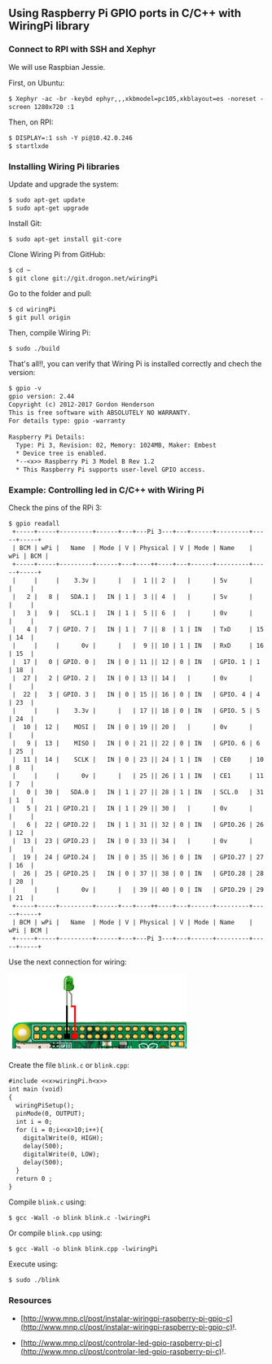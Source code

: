 
## Using Raspberry Pi GPIO ports in C/C++ with WiringPi library ##

### Connect to RPI with SSH and Xephyr ###

We will use Raspbian Jessie.

First, on Ubuntu:

```
$ Xephyr -ac -br -keybd ephyr,,,xkbmodel=pc105,xkblayout=es -noreset -screen 1280x720 :1
```

Then, on RPI:

```
$ DISPLAY=:1 ssh -Y pi@10.42.0.246
$ startlxde
```

### Installing Wiring Pi libraries ###

Update and upgrade the system:

```
$ sudo apt-get update
$ sudo apt-get upgrade
```

Install Git:

```
$ sudo apt-get install git-core
```

Clone Wiring Pi from GitHub:

```
$ cd ~
$ git clone git://git.drogon.net/wiringPi
```

Go to the folder and pull:

```
$ cd wiringPi 
$ git pull origin
```

Then, compile Wiring Pi:

```
$ sudo ./build
```

That's all!!, you can verify that Wiring Pi is installed correctly and chech the version:

```
$ gpio -v
gpio version: 2.44
Copyright (c) 2012-2017 Gordon Henderson
This is free software with ABSOLUTELY NO WARRANTY.
For details type: gpio -warranty
       
Raspberry Pi Details:
  Type: Pi 3, Revision: 02, Memory: 1024MB, Maker: Embest 
  * Device tree is enabled.
  *--<x>> Raspberry Pi 3 Model B Rev 1.2
  * This Raspberry Pi supports user-level GPIO access.
```

### Example: Controlling led in C/C++ with Wiring Pi ###

Check the pins of the RPi 3:

```
$ gpio readall
 +-----+-----+---------+------+---+---Pi 3---+---+------+---------+-----+-----+
 | BCM | wPi |   Name  | Mode | V | Physical | V | Mode | Name    | wPi | BCM |
 +-----+-----+---------+------+---+----++----+---+------+---------+-----+-----+
 |     |     |    3.3v |      |   |  1 || 2  |   |      | 5v      |     |     |
 |   2 |   8 |   SDA.1 |   IN | 1 |  3 || 4  |   |      | 5v      |     |     |
 |   3 |   9 |   SCL.1 |   IN | 1 |  5 || 6  |   |      | 0v      |     |     |
 |   4 |   7 | GPIO. 7 |   IN | 1 |  7 || 8  | 1 | IN   | TxD     | 15  | 14  |
 |     |     |      0v |      |   |  9 || 10 | 1 | IN   | RxD     | 16  | 15  |
 |  17 |   0 | GPIO. 0 |   IN | 0 | 11 || 12 | 0 | IN   | GPIO. 1 | 1   | 18  |
 |  27 |   2 | GPIO. 2 |   IN | 0 | 13 || 14 |   |      | 0v      |     |     |
 |  22 |   3 | GPIO. 3 |   IN | 0 | 15 || 16 | 0 | IN   | GPIO. 4 | 4   | 23  |
 |     |     |    3.3v |      |   | 17 || 18 | 0 | IN   | GPIO. 5 | 5   | 24  |
 |  10 |  12 |    MOSI |   IN | 0 | 19 || 20 |   |      | 0v      |     |     |
 |   9 |  13 |    MISO |   IN | 0 | 21 || 22 | 0 | IN   | GPIO. 6 | 6   | 25  |
 |  11 |  14 |    SCLK |   IN | 0 | 23 || 24 | 1 | IN   | CE0     | 10  | 8   |
 |     |     |      0v |      |   | 25 || 26 | 1 | IN   | CE1     | 11  | 7   |
 |   0 |  30 |   SDA.0 |   IN | 1 | 27 || 28 | 1 | IN   | SCL.0   | 31  | 1   |
 |   5 |  21 | GPIO.21 |   IN | 1 | 29 || 30 |   |      | 0v      |     |     |
 |   6 |  22 | GPIO.22 |   IN | 1 | 31 || 32 | 0 | IN   | GPIO.26 | 26  | 12  |
 |  13 |  23 | GPIO.23 |   IN | 0 | 33 || 34 |   |      | 0v      |     |     |
 |  19 |  24 | GPIO.24 |   IN | 0 | 35 || 36 | 0 | IN   | GPIO.27 | 27  | 16  |
 |  26 |  25 | GPIO.25 |   IN | 0 | 37 || 38 | 0 | IN   | GPIO.28 | 28  | 20  |
 |     |     |      0v |      |   | 39 || 40 | 0 | IN   | GPIO.29 | 29  | 21  |
 +-----+-----+---------+------+---+----++----+---+------+---------+-----+-----+
 | BCM | wPi |   Name  | Mode | V | Physical | V | Mode | Name    | wPi | BCM |
 +-----+-----+---------+------+---+---Pi 3---+---+------+---------+-----+-----+
```

Use the next connection for wiring:

![image](/posts/technical/using_raspberry_pi_gpio_ports_in_c_cpp_with_wiringpi_library/rpi3_gpio_led.jpg)

Create the file ```blink.c``` or ```blink.cpp```:

```
#include <<x>wiringPi.h<x>>
int main (void)
{
  wiringPiSetup();
  pinMode(0, OUTPUT);
  int i = 0;
  for (i = 0;i<<x>10;i++){
    digitalWrite(0, HIGH);
    delay(500);
    digitalWrite(0, LOW);
    delay(500);
  }
  return 0 ;
}
```

Compile ```blink.c``` using:

```
$ gcc -Wall -o blink blink.c -lwiringPi
```

Or compile ```blink.cpp``` using:

```
$ gcc -Wall -o blink blink.cpp -lwiringPi
```

Execute using:

```
$ sudo ./blink
```

### Resources ###

- [http://www.mnp.cl/post/instalar-wiringpi-raspberry-pi-gpio-c](http://www.mnp.cl/post/instalar-wiringpi-raspberry-pi-gpio-c)!.

- [http://www.mnp.cl/post/controlar-led-gpio-raspberry-pi-c](http://www.mnp.cl/post/controlar-led-gpio-raspberry-pi-c)!.

